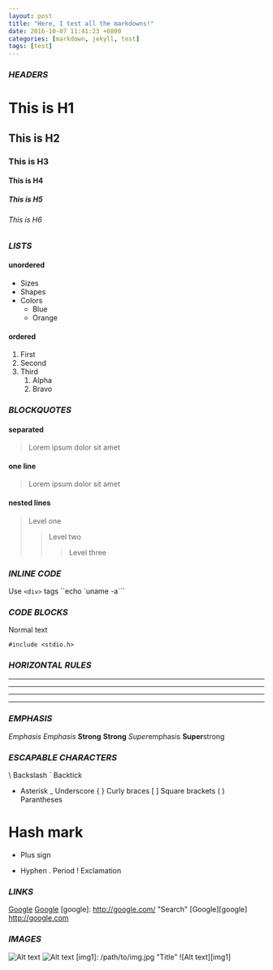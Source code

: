```yaml
---
layout: post
title: "Here, I test all the markdowns!"
date: 2016-10-07 11:41:23 +0800
categories: [markdown, jekyll, test]
tags: [test]
---
```


### <i>HEADERS</i>
# This is H1
## This is H2
### This is H3
#### This is H4
##### This is H5
###### This is H6

### <i>LISTS</i>
#### <b>unordered</b>
* Sizes
* Shapes
* Colors
	* Blue
	* Orange

#### <b>ordered</b>
1. First
2. Second
3. Third
	1. Alpha
	2. Bravo

### <i>BLOCKQUOTES</i>
#### <b>separated</b>
> Lorem ipsum
> dolor sit amet

#### <b>one line</b>
> Lorem ipsum dolor
sit amet

#### <b>nested lines</b>
> Level one
>
> > Level two
> >
> > > Level three

### <i>INLINE CODE</i>
Use `<div>` tags
``echo `uname -a```

### <i>CODE BLOCKS</i>
Normal text

	#include <stdio.h>

### <i>HORIZONTAL RULES</i>
* * *
***
- - -
---

### <i>EMPHASIS</i>
*Emphasis*
_Emphasis_
**Strong**
__Strong__
*Super*emphasis
**Super**strong

### <i>ESCAPABLE CHARACTERS</i>
\ Backslash
` Backtick
* Asterisk
_ Underscore
{ } Curly braces
[ ] Square brackets
( ) Parantheses
# Hash mark
+ Plus sign
- Hyphen
. Period
! Exclamation

### <i>LINKS</i>
[Google](http://google.com/)
[Google](http://google.com/ "Search")
[google]: http://google.com/ "Search"
[Google][google]
<http://google.com>

### <i>IMAGES</i>
![Alt text](/path/to/img.jpg)
![Alt text](/path/to/img.jpg "Title")
[img1]: /path/to/img.jpg "Title"
![Alt text][img1]